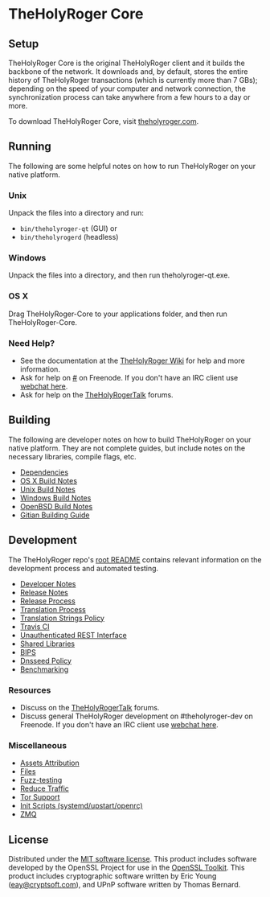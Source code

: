 TheHolyRoger Core
=============

Setup
---------------------
TheHolyRoger Core is the original TheHolyRoger client and it builds the backbone of the network. It downloads and, by default, stores the entire history of TheHolyRoger transactions (which is currently more than 7 GBs); depending on the speed of your computer and network connection, the synchronization process can take anywhere from a few hours to a day or more.

To download TheHolyRoger Core, visit [theholyroger.com](https://theholyroger.com).

Running
---------------------
The following are some helpful notes on how to run TheHolyRoger on your native platform.

### Unix

Unpack the files into a directory and run:

- `bin/theholyroger-qt` (GUI) or
- `bin/theholyrogerd` (headless)

### Windows

Unpack the files into a directory, and then run theholyroger-qt.exe.

### OS X

Drag TheHolyRoger-Core to your applications folder, and then run TheHolyRoger-Core.

### Need Help?

* See the documentation at the [TheHolyRoger Wiki](https://.info/)
for help and more information.
* Ask for help on [#](http://webchat.freenode.net?channels=) on Freenode. If you don't have an IRC client use [webchat here](http://webchat.freenode.net?channels=).
* Ask for help on the [TheHolyRogerTalk](https://litecointalk.io/) forums.

Building
---------------------
The following are developer notes on how to build TheHolyRoger on your native platform. They are not complete guides, but include notes on the necessary libraries, compile flags, etc.

- [Dependencies](dependencies.md)
- [OS X Build Notes](build-osx.md)
- [Unix Build Notes](build-unix.md)
- [Windows Build Notes](build-windows.md)
- [OpenBSD Build Notes](build-openbsd.md)
- [Gitian Building Guide](gitian-building.md)

Development
---------------------
The TheHolyRoger repo's [root README](/README.md) contains relevant information on the development process and automated testing.

- [Developer Notes](developer-notes.md)
- [Release Notes](release-notes.md)
- [Release Process](release-process.md)
- [Translation Process](translation_process.md)
- [Translation Strings Policy](translation_strings_policy.md)
- [Travis CI](travis-ci.md)
- [Unauthenticated REST Interface](REST-interface.md)
- [Shared Libraries](shared-libraries.md)
- [BIPS](bips.md)
- [Dnsseed Policy](dnsseed-policy.md)
- [Benchmarking](benchmarking.md)

### Resources
* Discuss on the [TheHolyRogerTalk](https://litecointalk.io/) forums.
* Discuss general TheHolyRoger development on #theholyroger-dev on Freenode. If you don't have an IRC client use [webchat here](http://webchat.freenode.net/?channels=theholyroger-dev).

### Miscellaneous
- [Assets Attribution](assets-attribution.md)
- [Files](files.md)
- [Fuzz-testing](fuzzing.md)
- [Reduce Traffic](reduce-traffic.md)
- [Tor Support](tor.md)
- [Init Scripts (systemd/upstart/openrc)](init.md)
- [ZMQ](zmq.md)

License
---------------------
Distributed under the [MIT software license](/COPYING).
This product includes software developed by the OpenSSL Project for use in the [OpenSSL Toolkit](https://www.openssl.org/). This product includes
cryptographic software written by Eric Young ([eay@cryptsoft.com](mailto:eay@cryptsoft.com)), and UPnP software written by Thomas Bernard.
